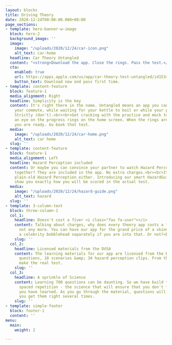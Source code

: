 ```yaml
---
layout: blocks
title: Driving Theory
date: 2020-12-24T00:00:00.000+00:00
page_sections:
- template: hero-banner-w-image
  block: hero-2
  background_image: ''
  image:
    image: "/uploads/2020/12/24/car-icon.png"
    alt_text: car-home
  headline: Car Theory Untangled
  content: "<strong>Download the app. Close the rings. Pass the test.</strong>"
  cta:
    enabled: true
    url: https://apps.apple.com/us/app/car-theory-test-untangled/id1534706484
    button_text: Download now and pass first time.
- template: content-feature
  block: feature-1
  media_alignment: Right
  headline: Simplicity is the key
  content: It's right there in the name. Untangled means an app you can fire-up on
    your commute, while waiting for your kettle to boil or while your partner is watching
    Strictly (don't).<br><br>Get cracking with the practice and mock tests and keep
    an eye on the progress rings on the home screen. When the rings are about to close,
    you are ready. Go book that test.
  media:
    image: "/uploads/2020/12/24/car-home.png"
    alt_text: car home
  slug: ''
- template: content-feature
  block: feature-1
  media_alignment: Left
  headline: Hazard Perception included
  content: Or maybe you can convince your partner to watch Hazard Perception clips
    together? They are included in the app. No extra charges.<br><br>It's not just
    plain-old Hazard Perception either. Introducing our smart HazardGuide that will
    show you exactly how you will be scored in the actual test.
  media:
    image: "/uploads/2020/12/24/hazard-guide.png"
    alt_text: hazard
  slug: ''
- template: 3-column-text
  block: three-column-1
  col_1:
    headline: Doesn't cost a fiver <i class="fas fa-user"></i>
    content: Talking about charges, why does every theory app costs a fiver? Well,
      not any more. You can have our app for the grand price of a skinny latte. Buy
      a celebrity bobblehead separately if you are into that. Or not?<br><br>
    slug: ''
  col_2:
    headline: Licensed materials from the DVSA
    content: The learning materials for our app are licensed from the DVSA. 700-odd
      questions, 10 scenarios &amp; 34 hazard perception clips. From the people who
      make the real test.
    slug: ''
  col_3:
    headline: A sprinkle of Science
    content: Learning 700 questions can be daunting. So we have build the app with
      spaced repetition - the science that will ensure that you don't forget what
      you have learned. As you go through the material, questions will repeat until
      you get them right several times.
    slug: ''
- template: simple-footer
  block: footer-1
  content: ''
menu:
  main:
    weight: 2

---
```

